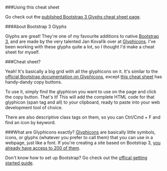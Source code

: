 ###Using this cheat sheet

Go check out the [published Bootstrap 3 Glyphs cheat sheet page](http://jamescroft.github.io/bootstrap-cheatsheets/).

###About Bootstrap 3 Glyphs

Glyphs are great! They're one of my favourite additions to native [Bootstrap 3](http://getbootstrap.com), and are made by the very talented Jan Kovařík over at [Glyphicons](http://glyphicons.com/). I've been working with these glyphs quite a lot, so I thought I'd make a cheat sheet for myself.

###Cheat sheet?

Yeah! It's basically a big grid with all the glyphicons on it. It's similar to the [official Bootstrap documentation on Glyphicons](http://getbootstrap.com/components/#glyphicons), except [this cheat sheet](http://jamescroft.github.io/bootstrap-cheatsheets) has handy-dandy copy buttons.

To use it, simply find the glyphicon you want to use on the page and click the copy button. That's it! This will add the complete HTML code for that glyphicon (span tag and all) to your clipboard, ready to paste into your web development tool of choice.

There are also descriptive class tags on them, so you can Ctrl/Cmd + F and find an icon by keyword.

###What are Glyphicons exactly?
[Glyphicons](http://glyphicons.com/) are basically little symbols, icons, or glyphs (whatever you prefer to call them) that you can use in a webpage, just like a font. If you're creating a site based on Bootstrap 3, [you already have access to 200 of them](http://getbootstrap.com/components/#glyphicons).

Don't know how to set up Bootstrap? Go check out the [offical getting started guide](http://getbootstrap.com/getting-started/).

